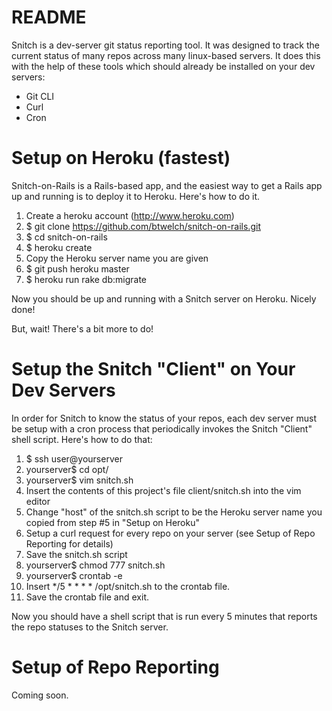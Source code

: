 # README

Snitch is a dev-server git status reporting tool. It was designed to track the current status of many repos across many linux-based servers. It does this with the help of these tools which should already be installed on your dev servers:

* Git CLI 
* Curl
* Cron

# Setup on Heroku (fastest)

Snitch-on-Rails is a Rails-based app, and the easiest way to get a Rails app up and running is to deploy it to Heroku. Here's how to do it.

1. Create a heroku account (http://www.heroku.com)
2. $ git clone https://github.com/btwelch/snitch-on-rails.git
3. $ cd snitch-on-rails
4. $ heroku create
5. Copy the Heroku server name you are given
6. $ git push heroku master
7. $ heroku run rake db:migrate

Now you should be up and running with a Snitch server on Heroku. Nicely done!

But, wait! There's a bit more to do!


# Setup the Snitch "Client" on Your Dev Servers

In order for Snitch to know the status of your repos, each dev server must be setup with a cron process that periodically invokes the Snitch "Client" shell script. Here's how to do that:

1. $ ssh user@yourserver
2. yourserver$ cd opt/
3. yourserver$ vim snitch.sh
4. Insert the contents of this project's file client/snitch.sh into the vim editor
5. Change "host" of the snitch.sh script to be the Heroku server name you copied from step #5 in "Setup on Heroku"
6. Setup a curl request for every repo on your server (see Setup of Repo Reporting for details)
7. Save the snitch.sh script
8. yourserver$ chmod 777 snitch.sh
9. yourserver$ crontab -e 
10. Insert */5 * * * * /opt/snitch.sh to the crontab file.
11. Save the crontab file and exit.

Now you should have a shell script that is run every 5 minutes that reports the repo statuses to the Snitch server.


# Setup of Repo Reporting

Coming soon.